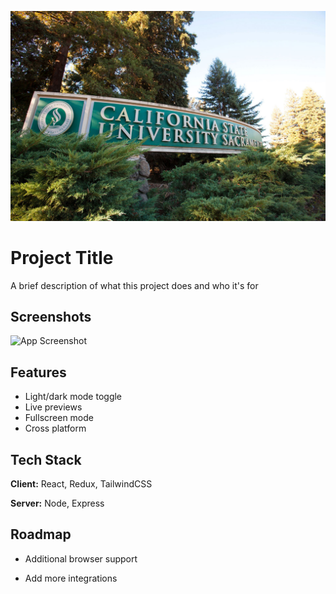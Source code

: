 
![Logo](src/images/sac-state-sign.jpg)


# Project Title

A brief description of what this project does and who it's for


## Screenshots

![App Screenshot](src/images/Diagram_-_Senior_Project.jpg)


## Features

- Light/dark mode toggle
- Live previews
- Fullscreen mode
- Cross platform


## Tech Stack

**Client:** React, Redux, TailwindCSS

**Server:** Node, Express


## Roadmap

- Additional browser support

- Add more integrations

